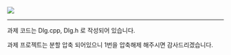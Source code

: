 ![](https://img.shields.io/badge/C%2B%2B-00599C?style=for-the-badge&logo=c%2B%2B&logoColor=white)

------------------------------------

과제 코드는 Dlg.cpp, Dlg.h 로 작성되어 있습니다.

과제 프로젝트는 분할 압축 되어있으니 1번을 압축해제 해주시면 감사드리겠습니다.
